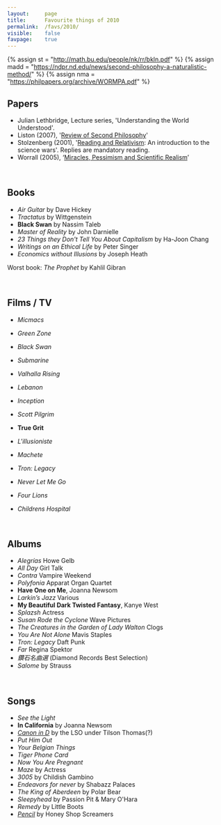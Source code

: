 ```yaml
---
layout:     page
title:      Favourite things of 2010
permalink:  /favs/2010/
visible:    false
favpage:	true
---
```


{%	assign st = "http://math.bu.edu/people/nk/rr/bkln.pdf"		%}
{%	assign madd = "https://ndpr.nd.edu/news/second-philosophy-a-naturalistic-method/"		%}
{%	assign nma = "https://philpapers.org/archive/WORMPA.pdf"	%}


## Papers

* Julian Lethbridge, Lecture series, 'Understanding the World Understood'.
* Liston (2007), '<a href="{{madd}}">Review of Second Philosophy</a>'
* Stolzenberg (2001), '<a href="{{st}}">Reading and Relativism</a>: An introduction to the science wars'. Replies are mandatory reading.
* Worrall (2005), ‘<a href="{{nma}}">Miracles, Pessimism and Scientific Realism</a>’ 


<br>

## Books

* _Air Guitar_ by Dave Hickey
* _Tractatus_ by Wittgenstein
* **Black Swan** by Nassim Taleb
* _Master of Reality_ by John Darnielle
* _23 Things they Don't Tell You About Capitalism_ by Ha-Joon Chang
* _Writings on an Ethical Life_ by Peter Singer
* _Economics without Illusions_ by Joseph Heath

Worst book: _The Prophet_ by Kahlil Gibran

<br>

## Films / TV

* _Micmacs_
* _Green Zone_
* _Black Swan_
* _Submarine_
* _Valhalla Rising_
* _Lebanon_
* _Inception_
* _Scott Pilgrim_
* **True Grit**
* _L'illusioniste_
* _Machete_
* _Tron: Legacy_
* _Never Let Me Go_
* _Four Lions_

* _Childrens Hospital_


<br>

## Albums

* _Alegrías_ 	Howe Gelb
* _All Day_	Girl Talk
* _Contra_	Vampire Weekend
* _Polyfonia_	Apparat Organ Quartet
* **Have One on Me**,	Joanna Newsom
* _Larkin’s Jazz_	Various
* **My Beautiful Dark Twisted Fantasy**,	Kanye West
* _Splazsh_	Actress
* _Susan Rode the Cyclone_	Wave Pictures
* _The Creatures in the Garden of Lady Walton_	Clogs
* _You Are Not Alone_ 	Mavis Staples
* _Tron: Legacy_	Daft Punk
* _Far_	Regina Spektor
* _鑽石名曲選_ (Diamond Records Best Selection)
* _Salome_ by Strauss

<br>

## Songs

* _See the Light_
* **In California** by Joanna Newsom
* _[Canon in D](https://www.youtube.com/watch?v=eakKfY5aHmY)_ by the LSO under Tilson Thomas(?)
* _Put Him Out_
* _Your Belgian Things_
* _Tiger Phone Card_
* _Now You Are Pregnant_
* _Maze_ by Actress
* _3005_ by Childish Gambino
* _Endeavors for never_ by Shabazz Palaces
* _The King of Aberdeen_ by Polar Bear
* _Sleepyhead_ by Passion Pit & Mary O'Hara
* _Remedy_ by Little Boots
* _[Pencil](https://www.youtube.com/watch?v=sVtDs_ACM7A)_ by Honey Shop Screamers